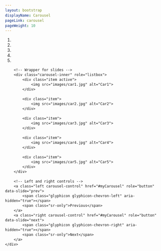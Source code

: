 ```yaml
---
layout: bootstrap
displayName: Carousel
pageLink: carousel
pageWeight: 10
---
```


 <div id="myCarousel" class="carousel slide" data-ride="carousel">
        <!-- Indicators -->
        <ol class="carousel-indicators">
            <li data-target="#myCarousel" data-slide-to="0" class="active"></li>
            <li data-target="#myCarousel" data-slide-to="1"></li>
            <li data-target="#myCarousel" data-slide-to="2"></li>
            <li data-target="#myCarousel" data-slide-to="3"></li>
            <li data-target="#myCarousel" data-slide-to="4"></li>
        </ol>

        <!-- Wrapper for slides -->
        <div class="carousel-inner" role="listbox">
            <div class="item active">
                <img src="images/car1.jpg" alt="Car1">
            </div>

            <div class="item">
                <img src="images/car2.jpg" alt="Car2">
            </div>

            <div class="item">
                <img src="images/car3.jpg" alt="Car3">
            </div>

            <div class="item">
                <img src="images/car4.jpg" alt="Car4">
            </div>

            <div class="item">
                <img src="images/car5.jpg" alt="Car5">
            </div>
        </div>

        <!-- Left and right controls -->
        <a class="left carousel-control" href="#myCarousel" role="button" data-slide="prev">
            <span class="glyphicon glyphicon-chevron-left" aria-hidden="true"></span>
            <span class="sr-only">Previous</span>
        </a>
        <a class="right carousel-control" href="#myCarousel" role="button" data-slide="next">
            <span class="glyphicon glyphicon-chevron-right" aria-hidden="true"></span>
            <span class="sr-only">Next</span>
        </a>
    </div>